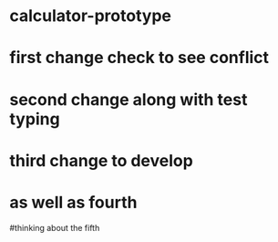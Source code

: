 # calculator-prototype
# first change check to see conflict
# second change along with test typing
# third change to develop
# as well as fourth
#thinking about the fifth